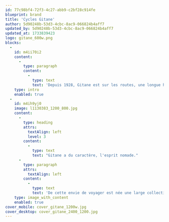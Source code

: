 ```yaml
---
id: 77c98bf4-72f3-4c27-abb9-c2bf28c914fe
blueprint: brand
title: 'Cycles Gitane'
author: 5d90248b-53d3-4cbc-8ac9-066824b4aff7
updated_by: 5d90248b-53d3-4cbc-8ac9-066824b4aff7
updated_at: 1733839423
logo: gitane_600w.png
blocks:
  -
    id: m4ii70i2
    content:
      -
        type: paragraph
        content:
          -
            type: text
            text: 'Depuis 1928, Gitane est sur les routes, une longue histoire de passion et de victoires. Gitane, entrée dans la légende du cyclisme en équipant les plus grands noms est une marque française iconique qui a traversé les générations en s’adaptant aux utilisateurs.'
    type: intro
    enabled: true
  -
    id: m4ih9yj0
    image: l1130383_1200_800.jpg
    content:
      -
        type: heading
        attrs:
          textAlign: left
          level: 3
        content:
          -
            type: text
            text: "Gitane a du caractère, l'esprit nomade."
      -
        type: paragraph
        attrs:
          textAlign: left
        content:
          -
            type: text
            text: 'De cette envie de voyager est née une large collection de vélos classiques et de vélos à assistance électrique pour tous les usages : urbain, loisirs, sport. Aujourd’hui, sa nouvelle identité et sa signature « Explorez la liberté » vous transportent dans tous les univers pour vivre de nouvelles aventures : Electrique, Urbain, Trekking, Gravel, Junior...'
    type: image_with_content
    enabled: true
cover_mobile: cover_gitane_1200w.jpg
cover_desktop: cover_gitane_2400_1200.jpg
---
```

